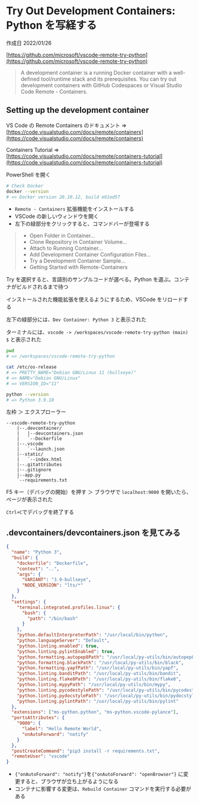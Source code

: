 # Try Out Development Containers: Python を写経する

作成日 2022/01/26

[https://github.com/microsoft/vscode-remote-try-python](https://github.com/microsoft/vscode-remote-try-python)

> A development container is a running Docker container with a well-defined tool/runtime stack and its prerequisites. You can try out development containers with GitHub Codespaces or Visual Studio Code Remote - Containers.

## Setting up the development container

VS Code の Remote Containers のドキュメント => [https://code.visualstudio.com/docs/remote/containers](https://code.visualstudio.com/docs/remote/containers)

Containers Tutorial => [https://code.visualstudio.com/docs/remote/containers-tutorial](https://code.visualstudio.com/docs/remote/containers-tutorial)

PowerShell を開く

```bash
# Check Docker
docker --version
# => Docker version 20.10.12, build e91ed57
```

- `Remote - Containers` 拡張機能をインストールする
- VSCode の新しいウィンドウを開く
- 左下の緑部分をクリックすると、コマンドバーが登場する

> - Open Folder in Container...
> - Clone Repository in Container Volume...
> - Attach to Running Container...
> - Add Development Container Configuration Files...
> - Try a Development Container Sample...
> - Getting Started with Remote-Containers

Try を選択すると、言語別のサンプルコードが選べる。Python を選ぶ。コンテナがビルドされるまで待つ

インストールされた機能拡張を使えるようにするため、VSCode をリロードする

左下の緑部分には、`Dev Container: Python 3` と表示された

ターミナルには、`vscode -> /workspaces/vscode-remote-try-python (main) $` と表示された

```bash
pwd
# => /workspaces/vscode-remote-try-python

cat /etc/os-release
# => PRETTY_NAME="Debian GNU/Linux 11 (bullseye)"
# => NAME="Debian GNU/Linux"
# => VERSION_ID="11"

python --version
# => Python 3.9.10
```

左枠 ＞ エクスプローラー

```text
--vscode-remote-try-python
    |--.devcontainer/
    |   |--devcontainers.json
    |   `--Dockerfile
    |--.vscode
    |   `--launch.json
    |--static/
    |   `--index.html
    |--.gitattributes
    |--.gitignore
    |--app.py
    `--requirements.txt
```

F5 キー（デバッグの開始）を押す ＞ ブラウザで `localhost:9000` を開いたら、ページが表示された

`Ctrl+C`でデバッグを終了する

## .devcontainers/devcontainers.json を見てみる

```json
{
  "name": "Python 3",
  "build": {
    "dockerfile": "Dockerfile",
    "context": "..",
    "args": {
      "VARIANT": "3.9-bullseye",
      "NODE_VERSION": "lts/*"
    }
  },
  "settings": {
    "terminal.integrated.profiles.linux": {
      "bash": {
        "path": "/bin/bash"
      }
    },
    "python.defaultInterpreterPath": "/usr/local/bin/python",
    "python.languageServer": "Default",
    "python.linting.enabled": true,
    "python.linting.pylintEnabled": true,
    "python.formatting.autopep8Path": "/usr/local/py-utils/bin/autopep8",
    "python.formatting.blackPath": "/usr/local/py-utils/bin/black",
    "python.formatting.yapfPath": "/usr/local/py-utils/bin/yapf",
    "python.linting.banditPath": "/usr/local/py-utils/bin/bandit",
    "python.linting.flake8Path": "/usr/local/py-utils/bin/flake8",
    "python.linting.mypyPath": "/usr/local/py-utils/bin/mypy",
    "python.linting.pycodestylePath": "/usr/local/py-utils/bin/pycodestyle",
    "python.linting.pydocstylePath": "/usr/local/py-utils/bin/pydocstyle",
    "python.linting.pylintPath": "/usr/local/py-utils/bin/pylint"
  },
  "extensions": ["ms-python.python", "ms-python.vscode-pylance"],
  "portsAttributes": {
    "9000": {
      "label": "Hello Remote World",
      "onAutoForward": "notify"
    }
  },
  "postCreateCommand": "pip3 install -r requirements.txt",
  "remoteUser": "vscode"
}
```

- `{"onAutoForward": "notify"}`を`{"onAutoForward": "openBrowser"}` に変更すると、ブラウザが立ち上がるようになる
- コンテナに影響する変更は、`Rebuild Container` コマンドを実行する必要がある

